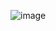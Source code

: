 ![image](https://github.com/aspcodenet/javashop/assets/325316/b38c1a95-94f2-4e78-831f-45c04cba7f69)
